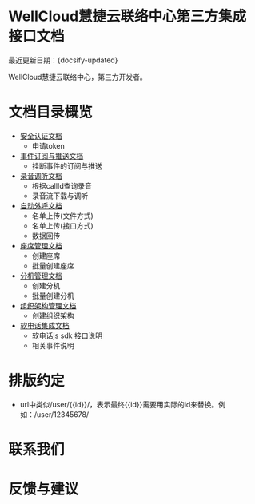 # WellCloud慧捷云联络中心第三方集成接口文档

最近更新日期：{docsify-updated}

WellCloud慧捷云联络中心，第三方开发者。

# 文档目录概览

- [安全认证文档](security.md)
    - 申请token
- [事件订阅与推送文档](event.md)
    - 挂断事件的订阅与推送
- [录音调听文档](recording.md)
    - 根据callId查询录音
    - 录音流下载与调听
- [自动外呼文档](ocm.md)
    - 名单上传(文件方式)
    - 名单上传(接口方式)
    - 数据回传
- [座席管理文档](agent.md)
    - 创建座席
    - 批量创建座席
- [分机管理文档](extension.md)
    - 创建分机
    - 批量创建分机
- [组织架构管理文档](org.md)
    - 创建组织架构
- [软电话集成文档](wellclient.md)
    - 软电话js sdk 接口说明
    - 相关事件说明

# 排版约定

- url中类似/user/{{id}}/，表示最终{{id}}需要用实际的id来替换。例如：/user/12345678/

# 联系我们

# 反馈与建议
